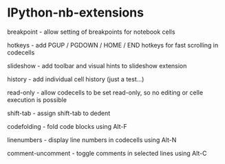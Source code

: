 # IPython-nb-extensions

breakpoint - allow setting of breakpoints for notebook cells

hotkeys    - add PGUP / PGDOWN / HOME / END hotkeys for fast scrolling in codecells

slideshow  - add toolbar and visual hints to slideshow extension

history - add individual cell history (just a test...)

read-only  - allow codecells to be set read-only, so no editing or celle execution is possible

shift-tab - assign shift-tab to dedent

codefolding - fold code blocks using Alt-F

linenumbers - display line numbers in codecells using Alt-N

comment-uncomment - toggle comments in selected lines using Alt-C
